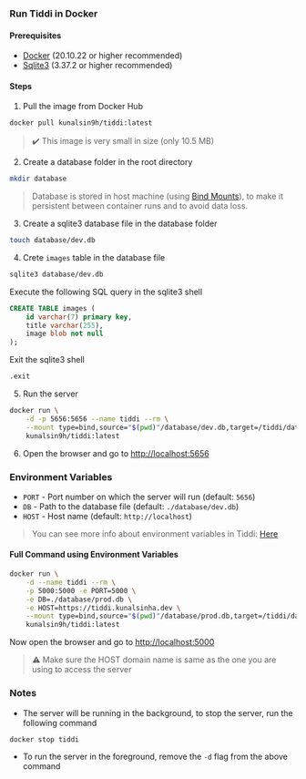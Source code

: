 ### Run Tiddi in Docker

#### Prerequisites
- [Docker](https://docs.docker.com/get-docker/) (20.10.22 or higher recommended)
- [Sqlite3](https://www.sqlite.org/download.html) (3.37.2 or higher recommended)

#### Steps
1. Pull the image from Docker Hub
```bash
docker pull kunalsin9h/tiddi:latest
```
> :heavy_check_mark: This image is very small in size (only 10.5 MB)

2. Create a database folder in the root directory
```bash
mkdir database
```

> Database is stored in host machine (using [Bind Mounts](https://docs.docker.com/storage/bind-mounts/)), to make it persistent between container runs and to avoid data loss.

3. Create a sqlite3 database file in the database folder
```bash
touch database/dev.db
```
4. Crete `images` table in the database file
```bash
sqlite3 database/dev.db
```
Execute the following SQL query in the sqlite3 shell
```sql
CREATE TABLE images (
    id varchar(7) primary key,
    title varchar(255),
    image blob not null
);
```
Exit the sqlite3 shell
```bash
.exit
```

5. Run the server
```bash
docker run \
    -d -p 5656:5656 --name tiddi --rm \
    --mount type=bind,source="$(pwd)"/database/dev.db,target=/tiddi/database/dev.db \
    kunalsin9h/tiddi:latest
```

6. Open the browser and go to [http://localhost:5656](http://localhost:5656)

### Environment Variables
- `PORT` - Port number on which the server will run (default: `5656`)
- `DB` - Path to the database file (default: `./database/dev.db`)
- `HOST` - Host name (default: `http://localhost`)

> You can see more info about environment variables in Tiddi: [Here](https://github.com/KunalSin9h/tiddi#environment-variables)

#### Full Command using Environment Variables
```bash
docker run \
    -d --name tiddi --rm \
    -p 5000:5000 -e PORT=5000 \
    -e DB=./database/prod.db \
    -e HOST=https://tiddi.kunalsinha.dev \
    --mount type=bind,source="$(pwd)"/database/prod.db,target=/tiddi/database/prod.db \
    kunalsin9h/tiddi:latest
```

Now open the browser and go to [http://localhost:5000](http://localhost:5000)

> :warning: Make sure the HOST domain name is same as the one you are using to access the server

### Notes
- The server will be running in the background, to stop the server, run the following command
```bash
docker stop tiddi
```
- To run the server in the foreground, remove the `-d` flag from the above command
